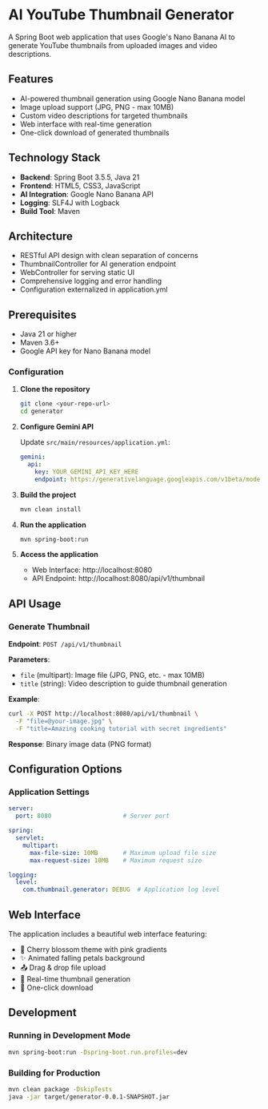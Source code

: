 # AI YouTube Thumbnail Generator

A Spring Boot web application that uses Google's Nano Banana AI to generate YouTube thumbnails from uploaded images and video descriptions.

## Features

- AI-powered thumbnail generation using Google Nano Banana model
- Image upload support (JPG, PNG - max 10MB)  
- Custom video descriptions for targeted thumbnails
- Web interface with real-time generation
- One-click download of generated thumbnails

## Technology Stack

- **Backend**: Spring Boot 3.5.5, Java 21
- **Frontend**: HTML5, CSS3, JavaScript
- **AI Integration**: Google Nano Banana API
- **Logging**: SLF4J with Logback
- **Build Tool**: Maven

## Architecture

- RESTful API design with clean separation of concerns
- ThumbnailController for AI generation endpoint
- WebController for serving static UI
- Comprehensive logging and error handling
- Configuration externalized in application.yml

## Prerequisites

- Java 21 or higher
- Maven 3.6+
- Google API key for Nano Banana model

### Configuration

1. **Clone the repository**
   ```bash
   git clone <your-repo-url>
   cd generator
   ```

2. **Configure Gemini API**
   
   Update `src/main/resources/application.yml`:
   ```yaml
   gemini:
     api:
       key: YOUR_GEMINI_API_KEY_HERE
       endpoint: https://generativelanguage.googleapis.com/v1beta/models/gemini-2.5-flash-image-preview:generateContent
   ```

3. **Build the project**
   ```bash
   mvn clean install
   ```

4. **Run the application**
   ```bash
   mvn spring-boot:run
   ```

5. **Access the application**
   - Web Interface: http://localhost:8080
   - API Endpoint: http://localhost:8080/api/v1/thumbnail

## API Usage

### Generate Thumbnail

**Endpoint**: `POST /api/v1/thumbnail`

**Parameters**:
- `file` (multipart): Image file (JPG, PNG, etc. - max 10MB)
- `title` (string): Video description to guide thumbnail generation

**Example**:
```bash
curl -X POST http://localhost:8080/api/v1/thumbnail \
  -F "file=@your-image.jpg" \
  -F "title=Amazing cooking tutorial with secret ingredients"
```

**Response**: Binary image data (PNG format)

## Configuration Options

### Application Settings

```yaml
server:
  port: 8080                    # Server port

spring:
  servlet:
    multipart:
      max-file-size: 10MB       # Maximum upload file size
      max-request-size: 10MB    # Maximum request size

logging:
  level:
    com.thumbnail.generator: DEBUG  # Application log level
```

## Web Interface

The application includes a beautiful web interface featuring:

- 🌸 Cherry blossom theme with pink gradients
- ✨ Animated falling petals background
- 📤 Drag & drop file upload
- 🎯 Real-time thumbnail generation
- 💾 One-click download

## Development

### Running in Development Mode

```bash
mvn spring-boot:run -Dspring-boot.run.profiles=dev
```

### Building for Production

```bash
mvn clean package -DskipTests
java -jar target/generator-0.0.1-SNAPSHOT.jar
```

